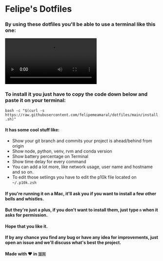 # Felipe's Dotfiles

### By using these dotfiles you'll be able to use a terminal like this one:

![screenshot](/screenshot/screenvideo.mp4)

### To install it you just have to copy the code down below and paste it on your terminal:

`bash -c "$(curl -s https://raw.githubusercontent.com/felipemeamaral/dotfiles/main/install.sh)"`

#### It has some cool stuff like:

- Show your git branch and commits your project is ahead/behind from origin
- Show node, python, venv, rvm and conda version
- Show battery percentage on Terminal
- Show time delay for every command
- You can add a lot more, like network usage, user name and hostname and so on.
- To edit those setiings you have to edit the p10k file located on `~/.p10k.zsh`

#### If you're running it on a Mac, it'll ask you if you want to install a few other bells and whistles.

#### But they're just a plus, if you don't want to install them, just type `n` when it asks for permission.

#### Hope that you like it.

#### If by any chance you find any bug or have any idea for improvements, just open an issue and we'll discuss what's best the project.

#### Made with ❤️ in 🇧🇷